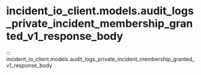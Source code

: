 # incident_io_client.models.audit_logs_private_incident_membership_granted_v1_response_body

::: incident_io_client.models.audit_logs_private_incident_membership_granted_v1_response_body
